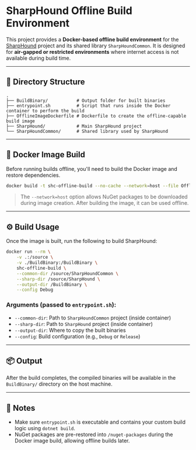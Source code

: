 # SharpHound Offline Build Environment

This project provides a **Docker-based offline build environment** for the [SharpHound](https://github.com/BloodHoundAD/SharpHound) project and its shared library `SharpHoundCommon`. It is designed for **air-gapped or restricted environments** where internet access is not available during build time.

---

## 📁 Directory Structure

```
.
├── BuildBinary/           # Output folder for built binaries
├── entrypoint.sh          # Script that runs inside the Docker container to perform the build
├── OfflineImageDockerfile # Dockerfile to create the offline-capable build image
├── SharpHound/            # Main SharpHound project
└── SharpHoundCommon/      # Shared library used by SharpHound
```

---

## 🐳 Docker Image Build

Before running builds offline, you'll need to build the Docker image and restore dependencies.

```bash
docker build -t shc-offline-build --no-cache --network=host --file OfflineImageDockerfile .
```

> The `--network=host` option allows NuGet packages to be downloaded during image creation. After building the image, it can be used offline.

---

## ⚙️ Build Usage

Once the image is built, run the following to build SharpHound:

```bash
docker run --rm \
    -v .:/source \
    -v ./BuildBinary:/BuildBinary \
    shc-offline-build \
    --common-dir /source/SharpHoundCommon \
    --sharp-dir /source/SharpHound \
    --output-dir /BuildBinary \
    --config Debug
```

### Arguments (passed to `entrypoint.sh`):

- `--common-dir`: Path to `SharpHoundCommon` project (inside container)
- `--sharp-dir`: Path to `SharpHound` project (inside container)
- `--output-dir`: Where to copy the built binaries
- `--config`: Build configuration (e.g., `Debug` or `Release`)

---

## 📦 Output

After the build completes, the compiled binaries will be available in the `BuildBinary/` directory on the host machine.

---

## 📝 Notes

- Make sure `entrypoint.sh` is executable and contains your custom build logic using `dotnet build`.
- NuGet packages are pre-restored into `/nuget-packages` during the Docker image build, allowing offline builds later.
